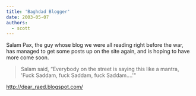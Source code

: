 ```yaml
---
title: 'Baghdad Blogger'
date: 2003-05-07
authors:
  - scott
---
```


Salam Pax, the guy whose blog we were all reading right before the war, has managed to get some posts up on the site again, and is hoping to have more come soon.

> Salam said, “Everybody on the street is saying this like a mantra, 'Fuck Saddam, fuck Saddam, fuck Saddam….'"

http://dear_raed.blogspot.com/
